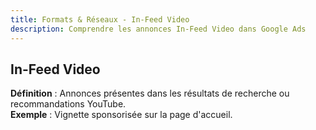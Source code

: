 ```yaml
---
title: Formats & Réseaux - In-Feed Video
description: Comprendre les annonces In-Feed Video dans Google Ads
---
```


## In-Feed Video
**Définition** : Annonces présentes dans les résultats de recherche ou recommandations YouTube.  
**Exemple** : Vignette sponsorisée sur la page d'accueil.
